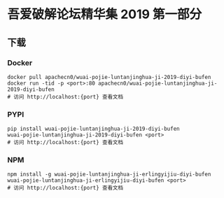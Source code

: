 # 吾爱破解论坛精华集 2019 第一部分

## 下载

### Docker

```
docker pull apachecn0/wuai-pojie-luntanjinghua-ji-2019-diyi-bufen
docker run -tid -p <port>:80 apachecn0/wuai-pojie-luntanjinghua-ji-2019-diyi-bufen
# 访问 http://localhost:{port} 查看文档
```

### PYPI

```
pip install wuai-pojie-luntanjinghua-ji-2019-diyi-bufen
wuai-pojie-luntanjinghua-ji-2019-diyi-bufen <port>
# 访问 http://localhost:{port} 查看文档
```

### NPM

```
npm install -g wuai-pojie-luntanjinghua-ji-erlingyijiu-diyi-bufen
wuai-pojie-luntanjinghua-ji-erlingyijiu-diyi-bufen <port>
# 访问 http://localhost:{port} 查看文档
```